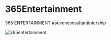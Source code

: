 # 365Entertainment

365 ENTERTAINMENT 
#suvenconsultantintership

![365entertainment](image/365enter)

